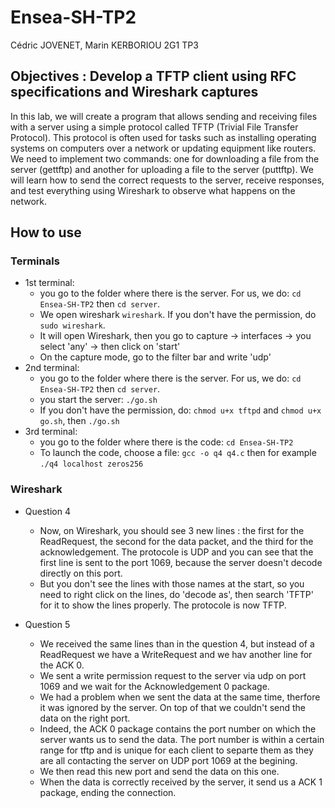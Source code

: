 # Ensea-SH-TP2

Cédric JOVENET, Marin KERBORIOU
2G1 TP3

## Objectives : Develop a TFTP client using RFC specifications and Wireshark captures

In this lab, we will create a program that allows sending and receiving files with a server using a simple protocol called TFTP (Trivial File Transfer Protocol). This protocol is often used for tasks such as installing operating systems on computers over a network or updating equipment like routers. We need to implement two commands: one for downloading a file from the server (gettftp) and another for uploading a file to the server (puttftp). We will learn how to send the correct requests to the server, receive responses, and test everything using Wireshark to observe what happens on the network.


## How to use

### Terminals
- 1st terminal:
  - you go to the folder where there is the server. For us, we do: `cd Ensea-SH-TP2` then `cd server`.
  - We open wireshark `wireshark`. If you don't have the permission, do `sudo wireshark`.
  - It will open Wireshark, then you go to capture -> interfaces -> you select 'any' -> then click on 'start'
  - On the capture mode, go to the filter bar and write 'udp'
- 2nd terminal:
  - you go to the folder where there is the server. For us, we do: `cd Ensea-SH-TP2` then `cd server`.
  - you start the server: `./go.sh`
  - If you don't have the permission, do: `chmod u+x tftpd` and `chmod u+x go.sh`, then  `./go.sh`
- 3rd terminal:
  - you go to the folder where there is the code: `cd Ensea-SH-TP2`
  - To launch the code, choose a file: `gcc -o q4 q4.c` then for example `./q4 localhost zeros256`

### Wireshark
- Question 4
  - Now, on Wireshark, you should see 3 new lines : the first for the ReadRequest, the second for the data packet, and the third for the acknowledgement.
  The protocole is UDP and you can see that the first line is sent to the port 1069, because the server doesn't decode directly on this port.
  - But you don't see the lines with those names at the start, so you need to right click on the lines, do 'decode as', then search 'TFTP' for it to show the lines properly.
  The protocole is now TFTP.

- Question 5
  - We received the same lines than in the question 4, but instead of a ReadRequest we have a WriteRequest and we hav another line for the ACK 0.
  - We sent a write permission request to the server via udp on port 1069 and we wait for the Acknowledgement 0 package.
  - We had a problem when we sent the data at the same time, therfore it was ignored by the server. On top of that we couldn't send the data on the right port.
  - Indeed, the ACK 0 package contains the port number on which the server wants us to send the data. The port number is within a certain range for tftp and is unique for each client to separte them as they are all contacting the server on UDP port 1069 at the begining.
  - We then read this new port and send the data on this one.
  - When the data is correctly received by the server, it send us a ACK 1 package, ending the connection.
    


